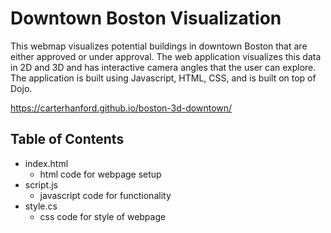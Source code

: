 # Downtown Boston Visualization
This webmap visualizes potential buildings in downtown Boston that are either approved or under approval. The web application visualizes this data in 2D and 3D and has interactive camera angles that the user can explore. The application is built using Javascript, HTML, CSS, and is built on top of Dojo.

https://carterhanford.github.io/boston-3d-downtown/

## Table of Contents
- index.html
  - html code for webpage setup
- script.js
  - javascript code for functionality
- style.cs
  - css code for style of webpage

